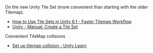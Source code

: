 

On the new Unity Tile Set (more convenient than starting with the older Tilemap).

- [How to Use Tile Sets in Unity 6.1 - Faster Tilemap Workflow](https://www.youtube.com/shorts/AB3Q2Txvq1s)
- [Unity - Manual: Create a Tile Set](https://docs.unity3d.com/6000.1/Documentation/Manual/tilemaps/tile-palettes/tile-set-create.html)

Convenient TileMap collisions

- [Set up tilemap collision - Unity Learn](https://learn.unity.com/course/2d-beginner-adventure-game/unit/game-environment-and-physics/tutorial/set-up-tilemap-collision?version=2022.3)